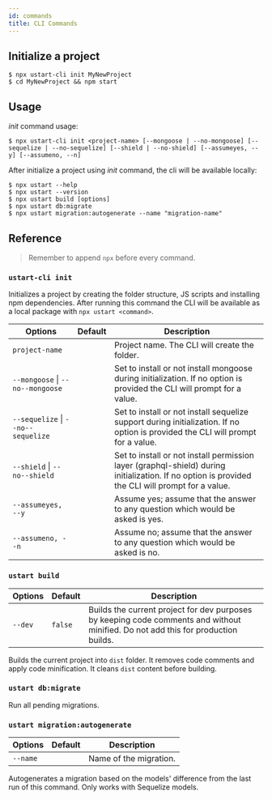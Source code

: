 ```yaml
---
id: commands
title: CLI Commands
---
```


## Initialize a project

```
$ npx ustart-cli init MyNewProject
$ cd MyNewProject && npm start
```

## Usage

*init* command usage:

```
$ npx ustart-cli init <project-name> [--mongoose | --no-mongoose] [--sequelize | --no-sequelize] [--shield | --no-shield] [--assumeyes, --y] [--assumeno, --n]
```

After initialize a project using *init* command, the cli will be available locally:

```
$ npx ustart --help
$ npx ustart --version
$ npx ustart build [options]
$ npx ustart db:migrate
$ npx ustart migration:autogenerate --name "migration-name"
```

## Reference

> Remember to append `npx` before every command.

### `ustart-cli init`

Initializes a project by creating the folder structure, JS scripts and installing npm dependencies. After running this command the CLI will be available as a local package with `npx ustart <command>`.

Options | Default | Description
------- | ------- | -----------
`project-name` |  | Project name. The CLI will create the folder.
`--mongoose` &#124; `--no--mongoose` |  | Set to install or not install mongoose during initialization. If no option is provided the CLI will prompt for a value.
`--sequelize` &#124; `--no--sequelize` |  | Set to install or not install sequelize support during initialization. If no option is provided the CLI will prompt for a value.
`--shield` &#124; `--no--shield` |  | Set to install or not install permission layer (graphql-shield) during initialization. If no option is provided the CLI will prompt for a value.
`--assumeyes, --y` |  | Assume yes; assume that the answer to any question which would be asked is yes.
`--assumeno, --n` |  | Assume no; assume that the answer to any question which would be asked is no.

### `ustart build`

Options | Default | Description
------- | ------- | -----------
`--dev` | `false` | Builds the current project for dev purposes by keeping code comments and without minified. Do not add this for production builds.

Builds the current project into `dist` folder. It removes code comments and apply code minification. It cleans `dist` content before building.

### `ustart db:migrate`

Run all pending migrations.

### `ustart migration:autogenerate`

Options | Default | Description
------- | ------- | -----------
`--name` |  | Name of the migration.

Autogenerates a migration based on the models' difference from the last run of this command. Only works with Sequelize models.
